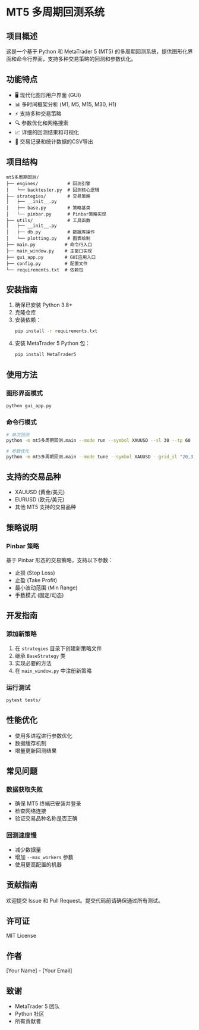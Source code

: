 # MT5 多周期回测系统

## 项目概述
这是一个基于 Python 和 MetaTrader 5 (MT5) 的多周期回测系统，提供图形化界面和命令行界面，支持多种交易策略的回测和参数优化。

## 功能特点

- 🖥️ 现代化图形用户界面 (GUI)
- 📊 多时间框架分析 (M1, M5, M15, M30, H1)
- ⚡ 支持多种交易策略
- 🔍 参数优化和网格搜索
- 📈 详细的回测结果和可视化
- 💾 交易记录和统计数据的CSV导出

## 项目结构

```
mt5多周期回测/
├── engines/           # 回测引擎
│   └── backtester.py  # 回测核心逻辑
├── strategies/        # 交易策略
│   ├── __init__.py
│   ├── base.py        # 策略基类
│   └── pinbar.py      # Pinbar策略实现
├── utils/             # 工具函数
│   ├── __init__.py
│   ├── db.py          # 数据库操作
│   └── plotting.py    # 图表绘制
├── main.py           # 命令行入口
├── main_window.py    # 主窗口实现
├── gui_app.py        # GUI应用入口
├── config.py         # 配置文件
└── requirements.txt  # 依赖包
```

## 安装指南

1. 确保已安装 Python 3.8+
2. 克隆仓库
3. 安装依赖：
   ```bash
   pip install -r requirements.txt
   ```
4. 安装 MetaTrader 5 Python 包：
   ```bash
   pip install MetaTrader5
   ```

## 使用方法

### 图形界面模式
```bash
python gui_app.py
```

### 命令行模式
```bash
# 单次回测
python -m mt5多周期回测.main --mode run --symbol XAUUSD --sl 30 --tp 60 --mr 15 --qty 0.1 --lot_mode fixed

# 参数优化
python -m mt5多周期回测.main --mode tune --symbol XAUUSD --grid_sl "20,30,40" --grid_tp "40,60,80" --grid_mr "10,15,20"
```

## 支持的交易品种
- XAUUSD (黄金/美元)
- EURUSD (欧元/美元)
- 其他 MT5 支持的交易品种

## 策略说明

### Pinbar 策略
基于 Pinbar 形态的交易策略，支持以下参数：
- 止损 (Stop Loss)
- 止盈 (Take Profit)
- 最小波动范围 (Min Range)
- 手数模式 (固定/动态)

## 开发指南

### 添加新策略
1. 在 `strategies` 目录下创建新策略文件
2. 继承 `BaseStrategy` 类
3. 实现必要的方法
4. 在 `main_window.py` 中注册新策略

### 运行测试
```bash
pytest tests/
```

## 性能优化

- 使用多进程进行参数优化
- 数据缓存机制
- 增量更新回测结果

## 常见问题

### 数据获取失败
- 确保 MT5 终端已安装并登录
- 检查网络连接
- 验证交易品种名称是否正确

### 回测速度慢
- 减少数据量
- 增加 `--max_workers` 参数
- 使用更高配置的机器

## 贡献指南

欢迎提交 Issue 和 Pull Request。提交代码前请确保通过所有测试。

## 许可证

MIT License

## 作者

[Your Name] - [Your Email]

## 致谢

- MetaTrader 5 团队
- Python 社区
- 所有贡献者
